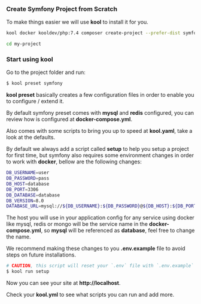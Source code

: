 ### Create Symfony Project from Scratch

To make things easier we will use **kool** to install it for you.

```bash
kool docker kooldev/php:7.4 composer create-project --prefer-dist symfony/website-skeleton my-project

cd my-project
```

### Start using kool

Go to the project folder and run:

```bash
$ kool preset symfony
```

**kool preset** basically creates a few configuration files in order to enable you to configure / extend it.

By default symfony preset comes with **mysql** and **redis** configured, you can review how is configured at **docker-compose.yml**.

Also comes with some scripts to bring you up to speed at **kool.yaml**, take a look at the defaults.

By default we always add a script called **setup** to help you setup a project for first time, but symfony also requires some environment changes in order to work with **docker**, bellow are the following changes:

```bash
DB_USERNAME=user
DB_PASSWORD=pass
DB_HOST=database
DB_PORT=3306
DB_DATABASE=database
DB_VERSION=8.0
DATABASE_URL=mysql://${DB_USERNAME}:${DB_PASSWORD}@${DB_HOST}:${DB_PORT}/${DB_DATABASE}?serverVersion=${DB_VERSION}
```

The host you will use in your application config for any service using docker like mysql, redis or mongo will be the service name in the **docker-compose.yml**, so **mysql** will be referenced as **database**, feel free to change the name.

We recommend making these changes to you **.env.example** file to avoid steps on future installations.

```bash
# CAUTION, this script will reset your `.env` file with `.env.example`
$ kool run setup
```

Now you can see your site at **http://localhost**.

Check your **kool.yml** to see what scripts you can run and add more.
